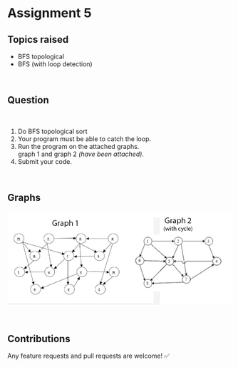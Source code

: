 # Assignment 5

## Topics raised

- BFS topological
- BFS (with loop detection)

<br>

## Question

<br>

1. Do BFS topological sort
2. Your program must be able to catch the loop.
3. Run the program on the attached graphs.<br> graph 1 and graph 2 *(have been attached)*.
4. Submit your code.


<br>

## Graphs

![graphs](./graphs.jpg 'graphs')


<br>

## Contributions

Any feature requests and pull requests are welcome!  :white_check_mark:

